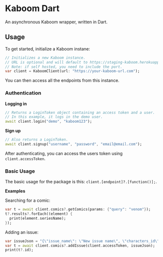 # Kaboom Dart

An asynchronous Kaboom wrapper, written in Dart.

## Usage

To get started, initialize a Kaboom instane:

```dart
// Initializes a new Kaboom instance. 
// URL is optional and will default to https://staging-kaboom.herokuapp.com. 
// Note: if self hosted, you need to include the port.
var client = KaboomClient(url: "https://your-kaboom-url.com");
```

You can then access all the endpoints from this instance.

### Authentication

**Logging in**

```dart
// Returns a LoginToken object containing an access token and a user.
// In this example, it logs in the demo user.
await client.login("demo", "kaboom123");
```

**Sign up**

```dart
// Also returns a LoginToken.
await client.signup("username", "password", "email@email.com");
```

After authenticating, you can access the users token using `client.accessToken`.

### Basic Usage

The basic usage for the package is this: `client.[endpoint]?.[function()];`.

**Examples**

Searching for a comic:

```dart
var t = await client.comics?.getComics(params: {"query": "venom"});
t?.results?.forEach((element) {
  print(element.seriesName);
});
```

Adding an issue:

```dart
var issueJson = "{\"issue_name\": \"New issue name\", \"characters_id\": [1, 2, 3], \"format_id\": \"1\"}";
var t = await client.comics?.addIssue(client.accessToken, issueJson);
print(t?.id);
```